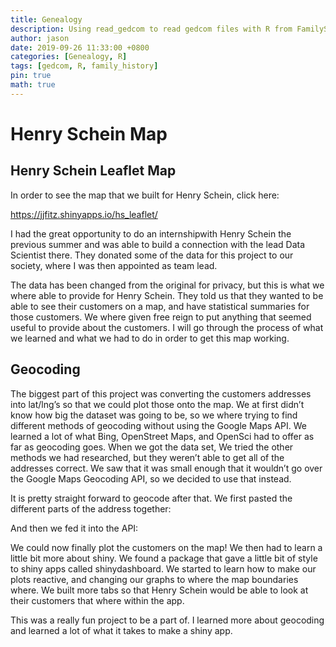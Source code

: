 ```yaml
---
title: Genealogy
description: Using read_gedcom to read gedcom files with R from FamilySearch or Ancestry.
author: jason
date: 2019-09-26 11:33:00 +0800
categories: [Genealogy, R]
tags: [gedcom, R, family_history]
pin: true
math: true
---
```


<div class="container-fluid main-container">

<h1 class="title toc-ignore">Henry Schein Map</h1>

</div>


<div id="henry-schein-leaflet-map" class="section level2">
<h2>Henry Schein Leaflet Map</h2>
<p>In order to see the map that we built for Henry Schein, click here:</p>
<p><a href="https://jjfitz.shinyapps.io/hs_leaflet/" class="uri">https://jjfitz.shinyapps.io/hs_leaflet/</a></p>
<p>I had the great opportunity to do an internshipwith Henry Schein the previous summer and was able to build a connection with the lead Data Scientist there. They donated some of the data for this project to our society, where I was then appointed as team lead.</p>
<p>The data has been changed from the original for privacy, but this is what we where able to provide for Henry Schein. They told us that they wanted to be able to see their customers on a map, and have statistical summaries for those customers. We where given free reign to put anything that seemed useful to provide about the customers. I will go through the process of what we learned and what we had to do in order to get this map working.</p>
</div>
<div id="geocoding" class="section level2">
<h2>Geocoding</h2>
<p>The biggest part of this project was converting the customers addresses into lat/lng’s so that we could plot those onto the map. We at first didn’t know how big the dataset was going to be, so we where trying to find different methods of geocoding without using the Google Maps API. We learned a lot of what Bing, OpenStreet Maps, and OpenSci had to offer as far as geocoding goes. When we got the data set, We tried the other methods we had researched, but they weren’t able to get all of the addresses correct. We saw that it was small enough that it wouldn’t go over the Google Maps Geocoding API, so we decided to use that instead.</p>
<p>It is pretty straight forward to geocode after that. We first pasted the different parts of the address together:</p>
<example of geocoding>
<p>And then we fed it into the API:</p>
<example>
<p>We could now finally plot the customers on the map! We then had to learn a little bit more about shiny. We found a package that gave a little bit of style to shiny apps called shinydashboard. We started to learn how to make our plots reactive, and changing our graphs to where the map boundaries where. We built more tabs so that Henry Schein would be able to look at their customers that where within the app.</p>
<p>This was a really fun project to be a part of. I learned more about geocoding and learned a lot of what it takes to make a shiny app.</p>
</div>




</div>

<script>

// add bootstrap table styles to pandoc tables
function bootstrapStylePandocTables() {
  $('tr.header').parent('thead').parent('table').addClass('table table-condensed');
}
$(document).ready(function () {
  bootstrapStylePandocTables();
});


</script>

<!-- dynamically load mathjax for compatibility with self-contained -->
<script>
  (function () {
    var script = document.createElement("script");
    script.type = "text/javascript";
    script.src  = "https://mathjax.rstudio.com/latest/MathJax.js?config=TeX-AMS-MML_HTMLorMML";
    document.getElementsByTagName("head")[0].appendChild(script);
  })();
</script>
